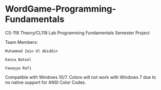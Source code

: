 # WordGame-Programming-Fundamentals

CS-118 Theory/CL118 Lab Programming Fundamentals Semester Project

Team Members:

    Muhammad Zain Ul Abiddin
  
    Kanza Batool
  
    Fawayya Rafi

Compatible with Windows 10/7. Colors will not work with Windows 7 due to no native support for ANSI Color Codes.
